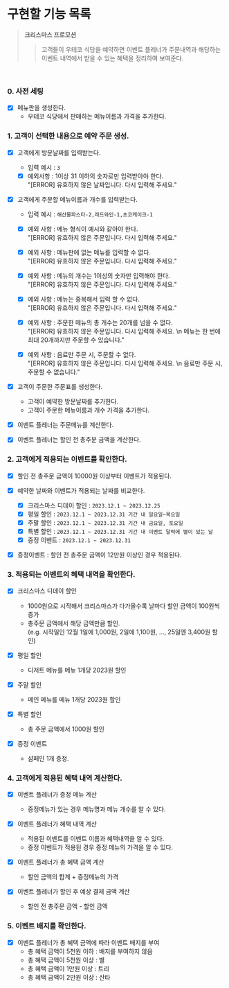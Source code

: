 # 구현할 기능 목록

> **크리스마스 프로모션**
> > 고객들이 우테코 식당을 예약하면 이벤트 플레너가 주문내역과 해당하는 이벤트 내역에서 받을 수 있는 혜택을 정리하여 보여준다.

</br>

### 0. 사전 세팅
- [x] 메뉴판을 생성한다.
  - 우테코 식당에서 판매하는 메뉴이름과 가격을 추가한다.

### 1. 고객이 선택한 내용으로 예약 주문 생성.
- [x] 고객에게 방문날짜를 입력받는다.
  - 입력 예시 : `3`
  - [x] 예외사항 : 1이상 31 이하의 숫자로만 입력받아야 한다. </br> 
  "[ERROR] 유효하지 않은 날짜입니다. 다시 입력해 주세요."

- [x] 고객에게 주문할 메뉴이름과 개수를 입력받는다.
  - 입력 예시 : `해산물파스타-2,레드와인-1,초코케이크-1`

  - [x] 예외 사항 : 메뉴 형식이 예시와 같아야 한다. </br> 
  "[ERROR] 유효하지 않은 주문입니다. 다시 입력해 주세요."

  - [x] 예외 사항 : 메뉴판에 없는 메뉴를 입력할 수 없다. </br> 
  "[ERROR] 유효하지 않은 주문입니다. 다시 입력해 주세요."

  - [x] 예외 사항 : 메뉴의 개수는 1이상의 숫자만 입력해야 한다. </br> 
  "[ERROR] 유효하지 않은 주문입니다. 다시 입력해 주세요."

  - [x] 예외 사항 : 메뉴는 중복해서 입력 할 수 없다.  </br> 
  "[ERROR] 유효하지 않은 주문입니다. 다시 입력해 주세요."

  - [x] 예외 사항 : 주문한 메뉴의 총 개수는 20개를 넘을 수 없다. </br> 
  "[ERROR] 유효하지 않은 주문입니다. 다시 입력해 주세요. \n 메뉴는 한 번에 최대 20개까지만 주문할 수 있습니다."

  - [x] 예외 사항 : 음료만 주문 시, 주문할 수 없다. </br> 
  "[ERROR] 유효하지 않은 주문입니다. 다시 입력해 주세요. \n 음료만 주문 시, 주문할 수 없습니다."

- [x] 고객이 주문한 주문표를 생성한다.
  - 고객이 예약한 방문날짜를 추가한다.
  - 고객이 주문한 메뉴이름과 개수 가격을 추가한다.

- [x] 이벤트 플레너는 주문메뉴를 계산한다.
- [x] 이벤트 플레너는 할인 전 총주문 금액을 계산한다.

### 2. 고객에게 적용되는 이벤트를 확인한다.
- [x] 할인 전 총주문 금액이 10000원 이상부터 이벤트가 적용된다.
- [x] 예약한 날짜와 이벤트가 적용되는 날짜를 비교한다.
  - [x] 크리스마스 디데이 할인 : `2023.12.1 ~ 2023.12.25`
  - [x] 평일 할인 : `2023.12.1 ~ 2023.12.31 기간 내 일요일~목요일`
  - [x] 주말 할인 : `2023.12.1 ~ 2023.12.31 기간 내 금요일, 토요일`
  - [x] 특별 할인 : `2023.12.1 ~ 2023.12.31 기간 내 이벤트 달력에 별이 있는 날`
  - [x] 증정 이벤트 : `2023.12.1 ~ 2023.12.31`
- [x] 증정이벤트 : 할인 전 총주문 금액이 12만원 이상인 경우 적용된다.



### 3. 적용되는 이벤트의 혜택 내역을 확인한다.
- [x] 크리스마스 디데이 할인
  - 1000원으로 시작해서 크리스마스가 다가올수록 날마다 할인 금액이 100원씩 증가
  - 총주문 금액에서 해당 금액만큼 할인. </br>
  (e.g. 시작일인 12월 1일에 1,000원, 2일에 1,100원, ..., 25일엔 3,400원 할인)

- [x] 평일 할인
  - 디저트 메뉴를 메뉴 1개당 2023원 할인

- [x] 주말 할인
  - 메인 메뉴를 메뉴 1개당 2023원 할인

- [x] 특별 할인
  - 총 주문 금액에서 1000원 할인

- [x] 증정 이벤트
  - 샴페인 1개 증정.

### 4. 고객에게 적용된 혜택 내역 계산한다.
- [x] 이벤트 플레너가 증정 메뉴 계산
  - 증정메뉴가 있는 경우 메뉴명과 메뉴 개수를 알 수 있다.

- [x] 이벤트 플레너가 혜택 내역 계산
  - 적용된 이벤트를 이벤트 이름과 혜택내역을 알 수 있다.
  - 증정 이벤트가 적용된 경우 증정 메뉴의 가격을 알 수 있다.

- [x] 이벤트 플레너가 총 혜택 금액 계산
  - 할인 금액의 합계 + 증정메뉴의 가격

- [x] 이벤트 플레너가 할인 후 예상 결제 금액 계산
  - 할인 전 총주문 금액 - 할인 금액

### 5. 이벤트 배지를 확인한다.
- [x] 이벤트 플레너가 총 혜택 금액에 따라 이벤트 배지를 부여
  - 총 혜택 금액이 5천원 이하 : 배지를 부여하지 않음
  - 총 혜택 금액이 5천원 이상 : 별
  - 총 혜택 금액이 1만원 이상 : 트리
  - 총 혜택 금액이 2만원 이상 : 산타
